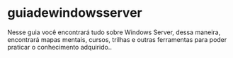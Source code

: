 # guiadewindowsserver
Nesse guia você encontrará tudo sobre Windows Server, dessa maneira, encontrará mapas mentais, cursos, trilhas e outras ferramentas para poder praticar o conhecimento adquirido..
